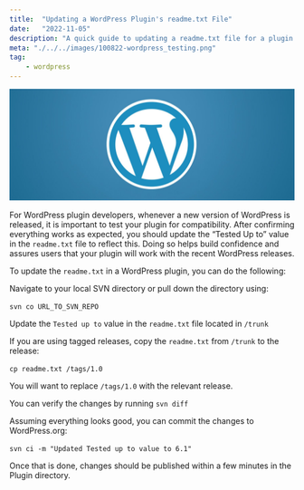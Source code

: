 ```yaml
---
title:  "Updating a WordPress Plugin's readme.txt File"
date:   "2022-11-05"
description: "A quick guide to updating a readme.txt file for a plugin published on WordPress.org"
meta: "./../../images/100822-wordpress_testing.png"
tag: 
    - wordpress
---
```


![wordpress logo](./../../images/100822-wordpress_testing.png)

For WordPress plugin developers, whenever a new version of WordPress is released, it is important to test your plugin for compatibility. After confirming everything works as expected, you should update the “Tested Up to” value in the `readme.txt` file to reflect this. Doing so helps build confidence and assures users that your plugin will work with the recent WordPress releases.

To update the `readme.txt` in a WordPress plugin, you can do the following:

Navigate to your local SVN directory or pull down the directory using:

`svn co URL_TO_SVN_REPO`

Update the `Tested up to` value in the `readme.txt` file located in `/trunk`

If you are using tagged releases, copy the `readme.txt` from `/trunk` to the release:

`cp readme.txt /tags/1.0`

You will want to replace `/tags/1.0` with the relevant release.

You can verify the changes by running `svn diff`

Assuming everything looks good, you can commit the changes to WordPress.org:

`svn ci -m "Updated Tested up to value to 6.1"`

Once that is done, changes should be published within a few minutes in the Plugin directory.